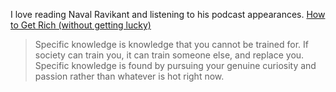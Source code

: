 <p>I love reading Naval Ravikant and listening to his podcast appearances. <a href="https://threadreaderapp.com/thread/1002103360646823936.html" target="_blank">How to Get Rich (without getting lucky)</a></p>

<blockquote>Specific knowledge is knowledge that you cannot be trained for. If society can train you, it can train someone else, and replace you. Specific knowledge is found by pursuing your genuine curiosity and passion rather than whatever is hot right now.</blockquote>